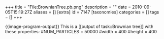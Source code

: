 +++
title = "File:BrownianTree.pb.png"
description = ""
date = 2010-09-05T15:19:27Z
aliases = []
[extra]
id = 7147
[taxonomies]
categories = []
tags = []
+++

{{image-program-output}}
This is a [[output of task::Brownian tree]] with these properties:
#NUM_PARTICLES = 50000
#width         = 400
#height        = 400

